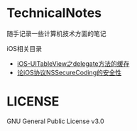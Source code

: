 # TechnicalNotes
随手记录一些计算机技术方面的笔记

iOS相关目录
* [iOS-UITableView之delegate方法的缓存](./iOS-UITableView之delegate方法的缓存.md)
* [论iOS协议NSSecureCoding的安全性](./论iOS协议NSSecureCoding的安全性.md)

# LICENSE
GNU General Public License v3.0